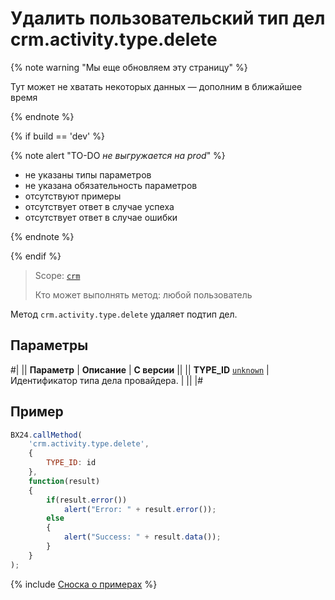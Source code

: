# Удалить пользовательский тип дел crm.activity.type.delete

{% note warning "Мы еще обновляем эту страницу" %}

Тут может не хватать некоторых данных — дополним в ближайшее время

{% endnote %}

{% if build == 'dev' %}

{% note alert "TO-DO _не выгружается на prod_" %}

- не указаны типы параметров
- не указана обязательность параметров
- отсутствуют примеры
- отсутствует ответ в случае успеха
- отсутствует ответ в случае ошибки

{% endnote %}

{% endif %}

> Scope: [`crm`](../../../../scopes/permissions.md)
>
> Кто может выполнять метод: любой пользователь

Метод `crm.activity.type.delete` удаляет подтип дел.

## Параметры

#|
|| **Параметр** | **Описание** | **С версии** ||
|| **TYPE_ID**
[`unknown`](../../../../data-types.md) | Идентификатор типа дела провайдера. | ||
|#

## Пример

```js
BX24.callMethod(
    'crm.activity.type.delete',
    {
        TYPE_ID: id
    },
    function(result)
    {
        if(result.error())
            alert("Error: " + result.error());
        else
        {
            alert("Success: " + result.data());
        }
    }
);
```

{% include [Сноска о примерах](../../../../../_includes/examples.md) %}
